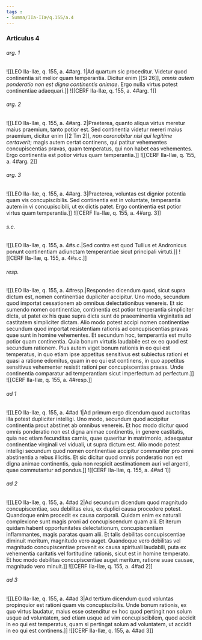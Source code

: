 ```yaml
---
tags : 
- Summa/IIa-IIæ/q.155/a.4
---
```


### Articulus 4

###### arg. 1
![[LEO IIa-IIæ, q. 155, a. 4#arg. 1|Ad quartum sic proceditur. Videtur quod continentia sit melior quam temperantia. Dicitur enim [[Si 26]], *omnis autem ponderatio non est digna continentis animae*. Ergo nulla virtus potest continentiae adaequari.]]
![[CERF IIa-IIæ, q. 155, a. 4#arg. 1]]

###### arg. 2
![[LEO IIa-IIæ, q. 155, a. 4#arg. 2|Praeterea, quanto aliqua virtus meretur maius praemium, tanto potior est. Sed continentia videtur mereri maius praemium, dicitur enim [[2 Tm 2]], *non coronabitur nisi qui legitime certaverit*; magis autem certat continens, qui patitur vehementes concupiscentias pravas, quam temperatus, qui non habet eas vehementes. Ergo continentia est potior virtus quam temperantia.]]
![[CERF IIa-IIæ, q. 155, a. 4#arg. 2]]

###### arg. 3
![[LEO IIa-IIæ, q. 155, a. 4#arg. 3|Praeterea, voluntas est dignior potentia quam vis concupiscibilis. Sed continentia est in voluntate, temperantia autem in vi concupiscibili, ut ex dictis patet. Ergo continentia est potior virtus quam temperantia.]]
![[CERF IIa-IIæ, q. 155, a. 4#arg. 3]]

###### s.c.
![[LEO IIa-IIæ, q. 155, a. 4#s.c.|Sed contra est quod Tullius et Andronicus ponunt continentiam adiunctam temperantiae sicut principali virtuti.]]
![[CERF IIa-IIæ, q. 155, a. 4#s.c.]]

###### resp.
![[LEO IIa-IIæ, q. 155, a. 4#resp.|Respondeo dicendum quod, sicut supra dictum est, nomen continentiae dupliciter accipitur. Uno modo, secundum quod importat cessationem ab omnibus delectationibus venereis. Et sic sumendo nomen continentiae, continentia est potior temperantia simpliciter dicta, ut patet ex his quae supra dicta sunt de praeeminentia virginitatis ad castitatem simpliciter dictam. Alio modo potest accipi nomen continentiae secundum quod importat resistentiam rationis ad concupiscentias pravas quae sunt in homine vehementes. Et secundum hoc, temperantia est multo potior quam continentia. Quia bonum virtutis laudabile est ex eo quod est secundum rationem. Plus autem viget bonum rationis in eo qui est temperatus, in quo etiam ipse appetitus sensitivus est subiectus rationi et quasi a ratione edomitus, quam in eo qui est continens, in quo appetitus sensitivus vehementer resistit rationi per concupiscentias pravas. Unde continentia comparatur ad temperantiam sicut imperfectum ad perfectum.]]
![[CERF IIa-IIæ, q. 155, a. 4#resp.]]

###### ad 1
![[LEO IIa-IIæ, q. 155, a. 4#ad 1|Ad primum ergo dicendum quod auctoritas illa potest dupliciter intelligi. Uno modo, secundum quod accipitur continentia prout abstinet ab omnibus venereis. Et hoc modo dicitur quod omnis ponderatio non est digna animae continentis, in genere castitatis, quia nec etiam fecunditas carnis, quae quaeritur in matrimonio, adaequatur continentiae virginali vel viduali, ut supra dictum est. Alio modo potest intelligi secundum quod nomen continentiae accipitur communiter pro omni abstinentia a rebus illicitis. Et sic dicitur quod omnis ponderatio non est digna animae continentis, quia non respicit aestimationem auri vel argenti, quae commutantur ad pondus.]]
![[CERF IIa-IIæ, q. 155, a. 4#ad 1]]

###### ad 2
![[LEO IIa-IIæ, q. 155, a. 4#ad 2|Ad secundum dicendum quod magnitudo concupiscentiae, seu debilitas eius, ex duplici causa procedere potest. Quandoque enim procedit ex causa corporali. Quidam enim ex naturali complexione sunt magis proni ad concupiscendum quam alii. Et iterum quidam habent opportunitates delectationum, concupiscentiam inflammantes, magis paratas quam alii. Et talis debilitas concupiscentiae diminuit meritum, magnitudo vero auget. Quandoque vero debilitas vel magnitudo concupiscentiae provenit ex causa spirituali laudabili, puta ex vehementia caritatis vel fortitudine rationis, sicut est in homine temperato. Et hoc modo debilitas concupiscentiae auget meritum, ratione suae causae, magnitudo vero minuit.]]
![[CERF IIa-IIæ, q. 155, a. 4#ad 2]]

###### ad 3
![[LEO IIa-IIæ, q. 155, a. 4#ad 3|Ad tertium dicendum quod voluntas propinquior est rationi quam vis concupiscibilis. Unde bonum rationis, ex quo virtus laudatur, maius esse ostenditur ex hoc quod pertingit non solum usque ad voluntatem, sed etiam usque ad vim concupiscibilem, quod accidit in eo qui est temperatus, quam si pertingat solum ad voluntatem, ut accidit in eo qui est continens.]]
![[CERF IIa-IIæ, q. 155, a. 4#ad 3]]

